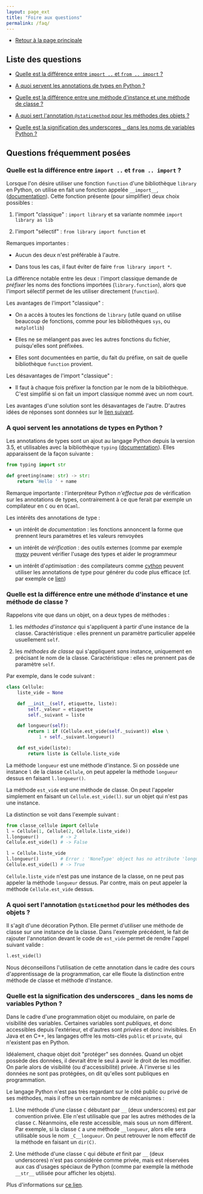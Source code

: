 ```yaml
---
layout: page_ext
title: "Foire aux questions"
permalink: /faq/
---
```


- [Retour à la page principale](../)

## Liste des questions

- [Quelle est la différence entre `import ..` et `from .. import` ?](./#quelle-est-la-différence-entre-import--et-from--import-)

- [A quoi servent les annotations de types en Python ?](./#a-quoi-servent-les-annotations-de-types-en-python-)

- [Quelle est la différence entre une méthode d'instance et une méthode de classe ?](./#quelle-est-la-différence-entre-une-méthode-dinstance-et-une-méthode-de-classe-)

- [A quoi sert l'annotation `@staticmethod` pour les méthodes des objets ?](./#a-quoi-sert-lannotation-staticmethod-pour-les-méthodes-des-objets-)

- [Quelle est la signification des underscores `_` dans les noms de variables Python ?](./#quelle-est-la-signification-des-underscores-_-dans-les-noms-de-variables-python-)

## Questions fréquemment posées

### Quelle est la différence entre `import ..` et `from .. import` ?

Lorsque l'on désire utiliser une fonction `function` d'une
bibliothèque `library` en Python, on utilise en fait une fonction
appelée `__import__`,
([documentation](https://docs.python.org/fr/3/library/functions.html#__import__)). Cette
fonction présente (pour simplifier) deux choix possibles :

1. l'import "classique" : `import library` et sa variante nommée
   `import library as lib`

1. l'import "sélectif" : `from library import function` et

Remarques importantes :

- Aucun des deux n'est préférable à l'autre.

- Dans tous les cas, il faut éviter de faire `from library import *`.

La différence notable entre les deux : l'import classique demande de
*préfixer* les noms des fonctions importées (`library.function`),
alors que l'import sélectif permet de les utiliser directement
(`function`).

Les avantages de l'import "classique" :

- On a accès à toutes les fonctions de `library` (utile quand on
  utilise beaucoup de fonctions, comme pour les bibliothèques `sys`, ou
  `matplotlib`)

- Elles ne se mélangent pas avec les autres fonctions du fichier,
  puisqu'elles sont préfixées.

- Elles sont documentées en partie, du fait du préfixe, on sait de
  quelle bibliothèque `function` provient.

Les désavantages de l'import "classique" :

- Il faut à chaque fois préfixer la fonction par le nom de la
  bibliothèque. C'est simplifié si on fait un import classique nommé
  avec un nom court.

Les avantages d'une solution sont les désavantages de
l'autre. D'autres idées de réponses sont données sur le [lien
suivant](https://stackoverflow.com/questions/710551/use-import-module-or-from-module-import).

### A quoi servent les annotations de types en Python ?

Les annotations de types sont un ajout au langage Python depuis la
version 3.5, et utilisables avec la bibliothèque `typing`
([documentation](https://docs.python.org/3/library/typing.html)). Elles
apparaissent de la façon suivante :

```python
from typing import str

def greeting(name: str) -> str:
    return 'Hello ' + name
```

Remarque importante : l'interpréteur Python *n'effectue pas* de
vérification sur les annotations de types, contrairement à ce que
ferait par exemple un compilateur en `C` ou en `OCaml`.

Les intérêts des annotations de type :

- un intérêt de *documentation* : les fonctions annoncent la forme que
  prennent leurs paramètres et les valeurs renvoyées

- un intérêt de *vérification* : des outils externes (comme par
  exemple [mypy](http://mypy-lang.org/) peuvent vérifier l'usage des
  types et aider le programmeur

- un intérêt d'*optimisation* : des compilateurs comme
  [cython](https://cython.org/) peuvent utiliser les annotations de
  type pour générer du code plus efficace (cf. par exemple ce
  [lien](https://cython.readthedocs.io/en/latest/src/quickstart/cythonize.html))

### Quelle est la différence entre une méthode d'instance et une méthode de classe ?

Rappelons vite que dans un objet, on a deux types de méthodes :

1. les *méthodes d'instance* qui s'appliquent à partir d'une instance
   de la classe. Caractéristique : elles prennent un paramètre
   particulier appelée usuellement `self`.

1. les *méthodes de classe* qui s'appliquent *sans* instance,
   uniquement en précisant le nom de la classe. Caractéristique :
   elles ne prennent pas de paramètre `self`.

Par exemple, dans le code suivant :

```python
class Cellule:
    liste_vide = None

    def __init__(self, etiquette, liste):
        self._valeur = etiquette
        self._suivant = liste

    def longueur(self):
        return 1 if (Cellule.est_vide(self._suivant)) else \
			1 + self._suivant.longueur()

    def est_vide(liste):
        return liste is Cellule.liste_vide
```

La méthode `longueur` est une méthode d'instance. Si on possède une
instance `l` de la classe `Cellule`, on peut appeler la méthode
`longueur` dessus en faisant `l.longueur()`.

La méthode `est_vide` est une méthode de classe. On peut l'appeler
simplement en faisant un `Cellule.est_vide(l)`. sur un objet qui n'est
pas une instance.

La distinction se voit dans l'exemple suivant :


```python
from classe_cellule import Cellule
l = Cellule(1, Cellule(2, Cellule.liste_vide))
l.longueur()        # -> 2
Cellule.est_vide(l) # -> False

l = Cellule.liste_vide
l.longueur()        # Error : 'NoneType' object has no attribute 'longueur'
Cellule.est_vide(l) # -> True
```

`Cellule.liste_vide` n'est pas une instance de la classe, on ne peut
pas appeler la méthode `longueur` dessus. Par contre, mais on peut
appeler la méthode `Cellule.est_vide` dessus.

### A quoi sert l'annotation `@staticmethod` pour les méthodes des objets ?

Il s'agit d'une décoration Python. Elle permet d'utiliser une méthode
de classe sur une instance de la classe. Dans l'exemple précédent, le
fait de rajouter l'annotation devant le code de `est_vide` permet de
rendre l'appel suivant valide :

```python
l.est_vide(l)
```

Nous déconseillons l'utilisation de cette annotation dans le cadre des
cours d'apprentissage de la programmation, car elle floute la
distinction entre méthode de classe et méthode d'instance.

### Quelle est la signification des underscores `_` dans les noms de variables Python ?

Dans le cadre d'une programmation objet ou modulaire, on parle de
visibilité des variables. Certaines variables sont *publiques*, et
donc accessibles depuis l'extérieur, et d'autres sont *privées* et
donc invisibles. En <span class="label">Java</span> et en <span
class="label">C++</span>, les langages offre les mots-clés `public` et
`private`, qui n'existent pas en <span class="label">Python</span>.

Idéalement, chaque objet doit "protéger" ses données. Quand un objet
possède des données, il devrait être le seul à avoir le droit de les
modifier. On parle alors de visibilité (ou d'accessibilité) privée. À
l'inverse si les données ne sont pas protégées, on dit qu'elles sont
publiques en programmation.

Le langage <span class="label">Python</span> n'est pas très regardant
sur le côté public ou privé de ses méthodes, mais il offre un certain
nombre de mécanismes :

1. Une méthode d'une classe `C` débutant par `__` (deux underscores)
   est par convention privée. Elle n'est utilisable que par les autres
   méthodes de la classe `C`. Néanmoins, elle reste accessible, mais
   sous un nom différent. Par exemple, si la classe `C` a une méthode
   `__longueur`, alors elle sera utilisable sous le nom
   `_C__longueur`. On peut retrouver le nom effectif de la méthode en
   faisant un `dir(C)`.

1. Une méthode d'une classe `C` qui débute *et* finit par `__` (deux
   underscores) n'est pas considérée comme privée, mais est réservées
   aux cas d'usages spéciaux de Python (comme par exemple la méthode
   `__str__` utilisée pour afficher les objets).

Plus d'informations sur [ce
lien](https://dbader.org/blog/meaning-of-underscores-in-python).
